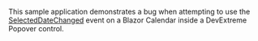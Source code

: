 This sample application demonstrates a bug when attempting to use the [SelectedDateChanged](https://docs.devexpress.com/Blazor/DevExpress.Blazor.DxCalendar-1.SelectedDateChanged) event on a Blazor Calendar inside a DevExtreme Popover control.
